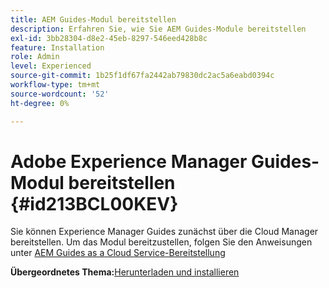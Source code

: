 ```yaml
---
title: AEM Guides-Modul bereitstellen
description: Erfahren Sie, wie Sie AEM Guides-Module bereitstellen
exl-id: 3bb28304-d8e2-45eb-8297-546eed428b8c
feature: Installation
role: Admin
level: Experienced
source-git-commit: 1b25f1df67fa2442ab79830dc2ac5a6eabd0394c
workflow-type: tm+mt
source-wordcount: '52'
ht-degree: 0%

---
```


# Adobe Experience Manager Guides-Modul bereitstellen {#id213BCL00KEV}

Sie können Experience Manager Guides zunächst über die Cloud Manager bereitstellen. Um das Modul bereitzustellen, folgen Sie den Anweisungen unter [AEM Guides as a Cloud Service-Bereitstellung](../release-info/deploy-xml-on-aemaacs.md)



**Übergeordnetes Thema:**&#x200B;[ Herunterladen und installieren](download-install.md)
